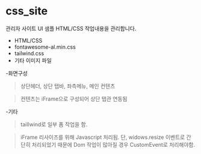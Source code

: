 # css_site

관리자 사이트 UI 샘플 HTML/CSS 작업내용을 관리합니다.

  - HTML/CSS
  - fontawesome-al.min.css
  - tailwind.css
  - 기타 이미지 파일


-화면구성

> 상단헤더, 상단 탭바, 좌측메뉴, 메인 컨텐츠

> 컨텐츠는 iFrame으로 구성되어 상단 탭관 연동됨


-기타

> taillwind로 일부 폼 작업을 함.

> iFrame 리사이즈를 위해 Javascript 처리됨. 단, widows.resize 이벤트로 간단히 처리되었기 때문에 Dom 작업이 많아질 경우 CustomEvent로 처리해야함.


  
